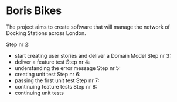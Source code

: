 # Boris Bikes

The project aims to create software that will manage the network of Docking Stations across London.

Step nr 2:
- start creating user stories and deliver a Domain Model
Step nr 3:
- deliver a feature test
Step nr 4:
- understanding the error message
Step nr 5:
- creating unit test
Step nr 6:
- passing the first unit test
Step nr 7:
- continuing feature tests
Step nr 8:
- continuing unit tests
